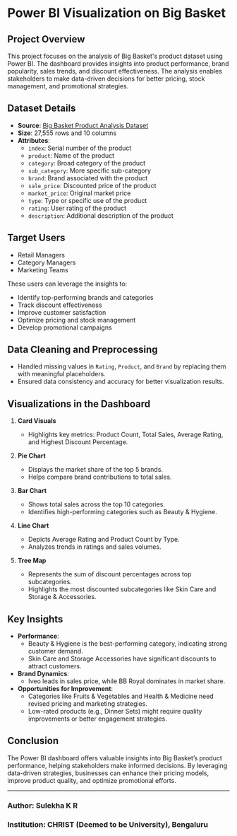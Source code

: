 # Power BI Visualization on Big Basket

## Project Overview

This project focuses on the analysis of Big Basket's product dataset using Power BI. The dashboard provides insights into product performance, brand popularity, sales trends, and discount effectiveness. The analysis enables stakeholders to make data-driven decisions for better pricing, stock management, and promotional strategies.

## Dataset Details

- **Source**: [Big Basket Product Analysis Dataset](https://www.kaggle.com/datasets/amrit0611/big-basket-product-analysis)
- **Size**: 27,555 rows and 10 columns
- **Attributes**:
  - `index`: Serial number of the product
  - `product`: Name of the product
  - `category`: Broad category of the product
  - `sub_category`: More specific sub-category
  - `brand`: Brand associated with the product
  - `sale_price`: Discounted price of the product
  - `market_price`: Original market price
  - `type`: Type or specific use of the product
  - `rating`: User rating of the product
  - `description`: Additional description of the product

## Target Users

- Retail Managers
- Category Managers
- Marketing Teams

These users can leverage the insights to:

- Identify top-performing brands and categories
- Track discount effectiveness
- Improve customer satisfaction
- Optimize pricing and stock management
- Develop promotional campaigns

## Data Cleaning and Preprocessing

- Handled missing values in `Rating`, `Product`, and `Brand` by replacing them with meaningful placeholders.
- Ensured data consistency and accuracy for better visualization results.

## Visualizations in the Dashboard

1. **Card Visuals**

   - Highlights key metrics: Product Count, Total Sales, Average Rating, and Highest Discount Percentage.

2. **Pie Chart**

   - Displays the market share of the top 5 brands.
   - Helps compare brand contributions to total sales.

3. **Bar Chart**

   - Shows total sales across the top 10 categories.
   - Identifies high-performing categories such as Beauty & Hygiene.

4. **Line Chart**

   - Depicts Average Rating and Product Count by Type.
   - Analyzes trends in ratings and sales volumes.

5. **Tree Map**

   - Represents the sum of discount percentages across top subcategories.
   - Highlights the most discounted subcategories like Skin Care and Storage & Accessories.

## Key Insights

- **Performance**:
  - Beauty & Hygiene is the best-performing category, indicating strong customer demand.
  - Skin Care and Storage Accessories have significant discounts to attract customers.
- **Brand Dynamics**:
  - Iveo leads in sales price, while BB Royal dominates in market share.
- **Opportunities for Improvement**:
  - Categories like Fruits & Vegetables and Health & Medicine need revised pricing and marketing strategies.
  - Low-rated products (e.g., Dinner Sets) might require quality improvements or better engagement strategies.

## Conclusion

The Power BI dashboard offers valuable insights into Big Basket’s product performance, helping stakeholders make informed decisions. By leveraging data-driven strategies, businesses can enhance their pricing models, improve product quality, and optimize promotional efforts.

---

### Author: Sulekha K R

### Institution: CHRIST (Deemed to be University), Bengaluru

